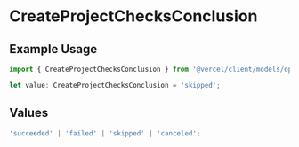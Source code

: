 # CreateProjectChecksConclusion

## Example Usage

```typescript
import { CreateProjectChecksConclusion } from '@vercel/client/models/operations';

let value: CreateProjectChecksConclusion = 'skipped';
```

## Values

```typescript
'succeeded' | 'failed' | 'skipped' | 'canceled';
```
